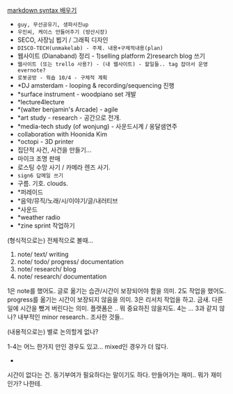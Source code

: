[markdown syntax 배우기](http://dynalon.github.io/mdwiki/#!quickstart.md)

* `guy, 무선공유기, 생파사진up`
* `우인씨, 케이스 만들어주기 (방산시장)`
* SECO, 사장님 뵙기 / 그래픽 디자인
* `DISCO-TECH(unmakelab) - 주제. 내용+구체적내용(plan)`
* 웹사이트 (Dianaband) 정리 - 1)selling platform 2)research blog 쓰기
* `웹사이트 (또는 trello 사용?) - (내 웹사이트) - 할일들.. tag 잡아서 운영 evernote?`
* `로봇공방 - 웍숍 10/4 - 구체적 계획`
* *DJ amsterdam - looping & recording/sequencing 진행
* *surface instrument - woodpiano set 개발
* *lecture4lecture
* *(walter benjamin's Arcade) - agile
* *art study - research - 공간으로 전개.
* *media-tech study (of wonjung) - 사운드시계 / 옹달샘연주
* collaboration with Hoonida Kim
* *octopi - 3D printer
* 집단적 사건, 사건을 만들기...
* 마이크 조명 판매
* 로스팅 수망 사기 / 카메라 렌즈 사기.
* `sign6 답메일 쓰기`
* 구름. 기호. clouds.
* *퍼레이드
* *음악/뮤직/노래/시/이야기/글/내러티브
* *사운드
* *weather radio
* *zine sprint 작업하기

(형식적으로는)
전체적으로 볼때...
1. note/ text/ writing
2. note/ todo/ progress/ documentation
3. note/ research/ blog
4. note/ research/ documentation

1은 note를 했어도. 글로 옮기는 습관/시간이 보장되어야 함을 의미.
2도 작업을 했어도. progress를 옮기는 시간이 보장되지 않음을 의미.
3은 리서치 작업을 하고. 금새. 다른 일에 시간을 뺐겨 버린다는 의미. 플랫폼은 .. 뭐 중요하진 않을지도.
4는 ... 3과 같지 않나? 내부적인 minor research.. 조사한 것들..

(내용적으로는)
별로 논의할게 없나?

1-4는 어느 한가지 만인 경우도 있고... mixed인 경우가 더 많다.

-
시간이 없다는 건. 동기부여가 필요하다는 말이기도 하다.
만들어가는 재미..
뭐가 재미인가? 나한테.
